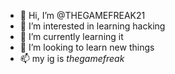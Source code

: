 - 👋 Hi, I’m @THEGAMEFREAK21
- 👀 I’m interested in learning hacking
- 🌱 I’m currently learning it
- 💞️ I’m looking to learn new things
- 📫 my ig is _thegamefreak_

<!---
THEGAMEFREAK21/THEGAMEFREAK21 is a ✨ special ✨ repository because its `README.md` (this file) appears on your GitHub profile.
You can click the Preview link to take a look at your changes.
--->
